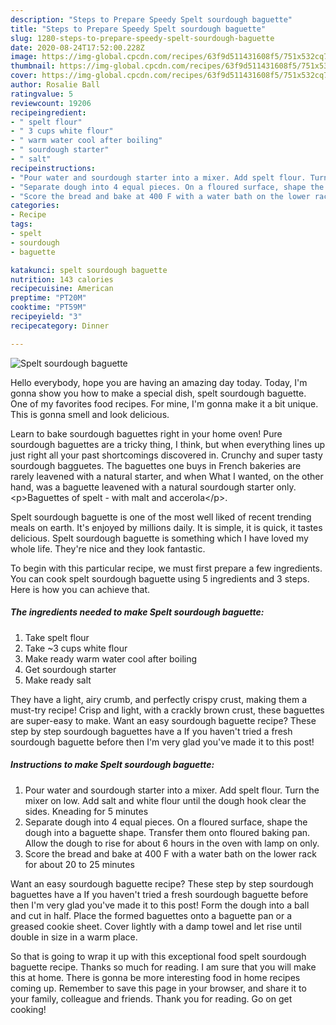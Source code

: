```yaml
---
description: "Steps to Prepare Speedy Spelt sourdough baguette"
title: "Steps to Prepare Speedy Spelt sourdough baguette"
slug: 1280-steps-to-prepare-speedy-spelt-sourdough-baguette
date: 2020-08-24T17:52:00.228Z
image: https://img-global.cpcdn.com/recipes/63f9d511431608f5/751x532cq70/spelt-sourdough-baguette-recipe-main-photo.jpg
thumbnail: https://img-global.cpcdn.com/recipes/63f9d511431608f5/751x532cq70/spelt-sourdough-baguette-recipe-main-photo.jpg
cover: https://img-global.cpcdn.com/recipes/63f9d511431608f5/751x532cq70/spelt-sourdough-baguette-recipe-main-photo.jpg
author: Rosalie Ball
ratingvalue: 5
reviewcount: 19206
recipeingredient:
- " spelt flour"
- " 3 cups white flour"
- " warm water cool after boiling"
- " sourdough starter"
- " salt"
recipeinstructions:
- "Pour water and sourdough starter into a mixer. Add spelt flour. Turn the mixer on low. Add salt and white flour until the dough hook clear the sides. Kneading for 5 minutes"
- "Separate dough into 4 equal pieces. On a floured surface, shape the dough into a baguette shape. Transfer them onto floured baking pan. Allow the dough to rise for about 6 hours in the oven with lamp on only."
- "Score the bread and bake at 400 F with a water bath on the lower rack for about 20 to 25 minutes"
categories:
- Recipe
tags:
- spelt
- sourdough
- baguette

katakunci: spelt sourdough baguette 
nutrition: 143 calories
recipecuisine: American
preptime: "PT20M"
cooktime: "PT59M"
recipeyield: "3"
recipecategory: Dinner

---
```



![Spelt sourdough baguette](https://img-global.cpcdn.com/recipes/63f9d511431608f5/751x532cq70/spelt-sourdough-baguette-recipe-main-photo.jpg)

Hello everybody, hope you are having an amazing day today. Today, I'm gonna show you how to make a special dish, spelt sourdough baguette. One of my favorites food recipes. For mine, I'm gonna make it a bit unique. This is gonna smell and look delicious.

Learn to bake sourdough baguettes right in your home oven! Pure sourdough baguettes are a tricky thing, I think, but when everything lines up just right all your past shortcomings discovered in. Crunchy and super tasty sourdough bagguetes. The baguettes one buys in French bakeries are rarely leavened with a natural starter, and when What I wanted, on the other hand, was a baguette leavened with a natural sourdough starter only. &lt;p&gt;Baguettes of spelt - with malt and accerola&lt;/p&gt;.

Spelt sourdough baguette is one of the most well liked of recent trending meals on earth. It's enjoyed by millions daily. It is simple, it is quick, it tastes delicious. Spelt sourdough baguette is something which I have loved my whole life. They're nice and they look fantastic.


To begin with this particular recipe, we must first prepare a few ingredients. You can cook spelt sourdough baguette using 5 ingredients and 3 steps. Here is how you can achieve that.

<!--inarticleads1-->

##### The ingredients needed to make Spelt sourdough baguette:

1. Take  spelt flour
1. Take  ~3 cups white flour
1. Make ready  warm water cool after boiling
1. Get  sourdough starter
1. Make ready  salt


They have a light, airy crumb, and perfectly crispy crust, making them a must-try recipe! Crisp and light, with a crackly brown crust, these baguettes are super-easy to make. Want an easy sourdough baguette recipe? These step by step sourdough baguettes have a If you haven&#39;t tried a fresh sourdough baguette before then I&#39;m very glad you&#39;ve made it to this post! 

<!--inarticleads2-->

##### Instructions to make Spelt sourdough baguette:

1. Pour water and sourdough starter into a mixer. Add spelt flour. Turn the mixer on low. Add salt and white flour until the dough hook clear the sides. Kneading for 5 minutes
1. Separate dough into 4 equal pieces. On a floured surface, shape the dough into a baguette shape. Transfer them onto floured baking pan. Allow the dough to rise for about 6 hours in the oven with lamp on only.
1. Score the bread and bake at 400 F with a water bath on the lower rack for about 20 to 25 minutes


Want an easy sourdough baguette recipe? These step by step sourdough baguettes have a If you haven&#39;t tried a fresh sourdough baguette before then I&#39;m very glad you&#39;ve made it to this post! Form the dough into a ball and cut in half. Place the formed baguettes onto a baguette pan or a greased cookie sheet. Cover lightly with a damp towel and let rise until double in size in a warm place. 

So that is going to wrap it up with this exceptional food spelt sourdough baguette recipe. Thanks so much for reading. I am sure that you will make this at home. There is gonna be more interesting food in home recipes coming up. Remember to save this page in your browser, and share it to your family, colleague and friends. Thank you for reading. Go on get cooking!
